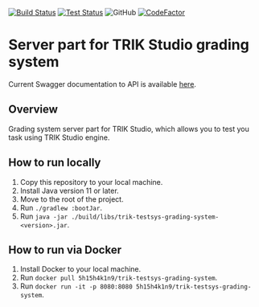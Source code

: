 <a href="https://github.com/Pupsen-Vupsen/trik-testsys-grading-system/actions"><img alt="Build Status" src="https://github.com/Pupsen-Vupsen/trik-testsys-grading-system/actions/workflows/build.yml/badge.svg"></a>
<a href="https://github.com/Pupsen-Vupsen/trik-testsys-grading-system/actions"><img alt="Test Status" src="https://github.com/Pupsen-Vupsen/trik-testsys-grading-system/actions/workflows/test.yml/badge.svg"></a>
![GitHub](https://img.shields.io/github/license/Pupsen-Vupsen/trik-testsys-grading-system?color=blue&logo=apache)
[![CodeFactor](https://www.codefactor.io/repository/github/pupsen-vupsen/trik-testsys-grading-system/badge)](https://www.codefactor.io/repository/github/pupsen-vupsen/trik-testsys-grading-system)

# Server part for TRIK Studio grading system

Current Swagger documentation to API is available [here](https://app.swaggerhub.com/apis/5h15h4k1n9/trik-testsys-grading-system/2.0.6).

## Overview 

Grading system server part for TRIK Studio, which allows you to test you task using TRIK Studio engine.

## How to run locally

1. Copy this repository to your local machine.
2. Install Java version 11 or later.
3. Move to the root of the project.
4. Run `./gradlew :bootJar`.
5. Run `java -jar ./build/libs/trik-testsys-grading-system-<version>.jar`.

## How to run via Docker

1. Install Docker to your local machine.
2. Run `docker pull 5h15h4k1n9/trik-testsys-grading-system`.
3. Run `docker run -it -p 8080:8080 5h15h4k1n9/trik-testsys-grading-system`.
